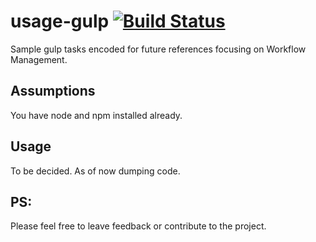 # usage-gulp [![Build Status](https://travis-ci.org/goel4ever/usage-gulp.svg?branch=master)](https://travis-ci.org/goel4ever/usage-gulp)
Sample gulp tasks encoded for future references focusing on Workflow Management.

## Assumptions
You have node and npm installed already.

## Usage
To be decided. As of now dumping code.


## PS:
Please feel free to leave feedback or contribute to the project.
